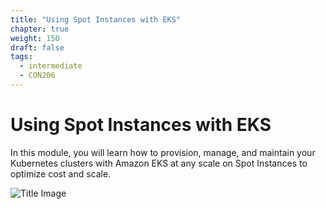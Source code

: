 ```yaml
---
title: "Using Spot Instances with EKS"
chapter: true
weight: 150
draft: false
tags:
  - intermediate
  - CON206
---
```


# Using Spot Instances with EKS

In this module, you will learn how to provision, manage, and maintain your Kubernetes clusters with Amazon EKS at any scale on Spot Instances to optimize cost and scale.

![Title Image](/images/spotworkers/spot_diagram.png)
